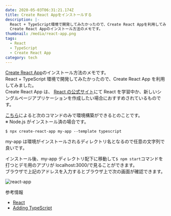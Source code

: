 ```yaml
---
date: 2020-05-03T06:31:21.174Z
title: Create React Appをインストールする
description: |-
  React + TypeScript環境で開発してみたかったので、Create React Appを利用してみました。
  Create React Appのインストール方法のメモです。
thumbnail: /media/react-app.png
tags:
  - React
  - TypeScript
  - Create React App
category: tech
---
```


[Create React App](https://create-react-app.dev/)のインストール方法のメモです。  
React + TypeScript 環境で開発してみたかったので、Create React App を利用してみました。  
Create React App は、
[React の公式サイト](https://ja.reactjs.org/docs/create-a-new-react-app.html)にて React を学習中か、新しいシングルページアプリケーションを作成したい場合におすすめされているものです。

[こちら](https://create-react-app.dev/docs/getting-started)によると次のコマンドのみで環境構築ができるとのことです。  
※ Node.js がインストール済の場合です。

```shell
$ npx create-react-app my-app --template typescript
```

my-app は環境がインストールされるディレクトリ名となるので任意の文字列で良いです。

インストール後、my-app ディレクトリ配下に移動して`$ npm start`コマンドを打つとデモ用のアプリが localhost:3000/で見ることができます。  
ブラウザで上記のアドレスを入力するとブラウザ上で次の画面が確認できます。

![react-app](/media/react-app.png)

参考情報

- [React](https://ja.reactjs.org/)
- [Adding TypeScript](https://create-react-app.dev/docs/adding-typescript/)
